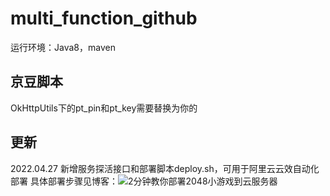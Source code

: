 # multi_function_github
运行环境：Java8，maven

## 京豆脚本
OkHttpUtils下的pt_pin和pt_key需要替换为你的

## 更新
2022.04.27 新增服务探活接口和部署脚本deploy.sh，可用于阿里云云效自动化部署 具体部署步骤见博客：![2分钟教你部署2048小游戏到云服务器](https://blog.csdn.net/qq_36624086/article/details/123777993)